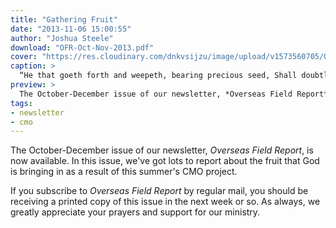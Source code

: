 ```yaml
---
title: "Gathering Fruit"
date: "2013-11-06 15:00:55"
author: "Joshua Steele"
download: "OFR-Oct-Nov-2013.pdf"
cover: "https://res.cloudinary.com/dnkvsijzu/image/upload/v1573560705/OFReport/2013-11-06-gathering-fruit/IMG_5965-12-6_uojuwd.jpg"
caption: >
  “He that goeth forth and weepeth, bearing precious seed, Shall doubtless come again with rejoicing, bringing his sheaves with him.” (Psalm 126:6)
preview: >
  The October-December issue of our newsletter, *Overseas Field Report*, is now available. In this issue, we've got lots to report about the fruit that God is bringing in as a result of this summer's CMO project.
tags:
- newsletter
- cmo
---
```


The October-December issue of our newsletter, *Overseas Field Report*, is now available. In this issue, we've got lots to report about the fruit that God is bringing in as a result of this summer's CMO project.

If you subscribe to *Overseas Field Report* by regular mail, you should be receiving a printed copy of this issue in the next week or so. As always, we greatly appreciate your prayers and support for our ministry.
